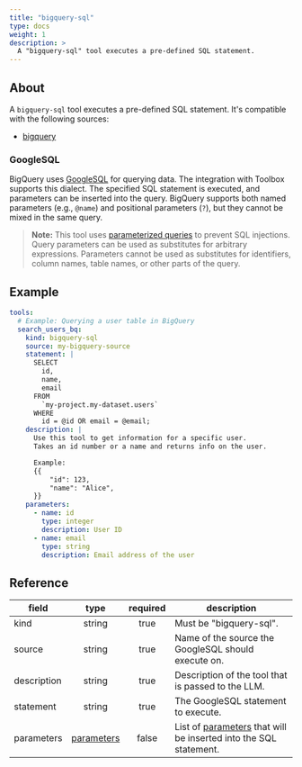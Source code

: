 ```yaml
---
title: "bigquery-sql"
type: docs
weight: 1
description: >
  A "bigquery-sql" tool executes a pre-defined SQL statement.
---
```


## About
A `bigquery-sql` tool executes a pre-defined SQL statement. It's compatible with 
the following sources:

- [bigquery](../sources/bigquery.md)

### GoogleSQL

BigQuery uses [GoogleSQL][bigquery-googlesql] for querying data. The integration
with Toolbox supports this dialect. The specified SQL statement is executed, and
parameters can be inserted into the query. BigQuery supports both named parameters
(e.g., `@name`) and positional parameters (`?`), but they cannot be mixed in the
same query.

> **Note:** This tool uses [parameterized queries](https://cloud.google.com/bigquery/docs/parameterized-queries) to prevent SQL injections. Query parameters can be used as substitutes for arbitrary expressions. Parameters cannot be used as substitutes for identifiers, column names, table names, or other parts of the query.

[bigquery-googlesql]: https://cloud.google.com/bigquery/docs/reference/standard-sql/

## Example

```yaml
tools:
  # Example: Querying a user table in BigQuery
  search_users_bq:
    kind: bigquery-sql
    source: my-bigquery-source
    statement: |
      SELECT
        id,
        name,
        email
      FROM
        `my-project.my-dataset.users`
      WHERE
        id = @id OR email = @email;
    description: |
      Use this tool to get information for a specific user.
      Takes an id number or a name and returns info on the user.

      Example:
      {{
          "id": 123,
          "name": "Alice",
      }}
    parameters:
      - name: id
        type: integer
        description: User ID
      - name: email
        type: string
        description: Email address of the user
```

## Reference

| **field**   |                  **type**                  | **required** | **description**                                                                                  |
|-------------|:------------------------------------------:|:------------:|--------------------------------------------------------------------------------------------------|
| kind        |                   string                   |     true     | Must be "bigquery-sql".                                                                          |
| source      |                   string                   |     true     | Name of the source the GoogleSQL should execute on.                                              |
| description |                   string                   |     true     | Description of the tool that is passed to the LLM.                                               |
| statement   |                   string                   |     true     | The GoogleSQL statement to execute.                                                              |
| parameters  | [parameters](_index#specifying-parameters) |    false     | List of [parameters](_index#specifying-parameters) that will be inserted into the SQL statement. |
